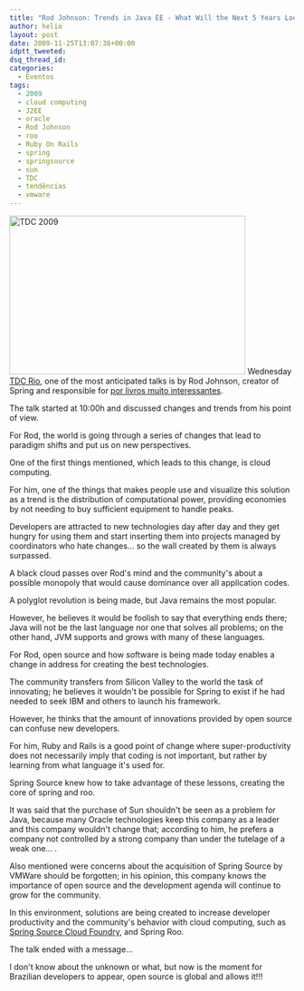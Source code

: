 ```yaml
---
title: "Rod Johnson: Trends in Java EE - What Will the Next 5 Years Look Like?"
author: helio
layout: post
date: 2009-11-25T13:07:38+00:00
idptt_tweeted:
dsq_thread_id:
categories:
  - Eventos
tags:
  - 2009
  - cloud computing
  - J2EE
  - oracle
  - Rod Johnson
  - roo
  - Ruby On Rails
  - spring
  - springsource
  - sun
  - TDC
  - tendências
  - vmware
---
```


<img class="aligncenter size-full wp-image-94" src="/uploads/2009/11/dsc00655.jpg" alt="TDC 2009" width="417" height="280" srcset="/uploads/2009/11/dsc00655.jpg 417w, /uploads/2009/11/dsc00655-300x201.jpg 300w" sizes="(max-width: 417px) 100vw, 417px" /> Wednesday <a title="TDC RIO 2009" href="http://www.thedevelopersconference.com.br:80/tdc/2009/rio/programacao.seam" target="_blank">TDC Rio</a>, one of the most anticipated talks is by Rod Johnson, creator of Spring and responsible for <a href="http://www.amazon.com/Expert-One-One-Design-Development/dp/1861007841" target="_blank">por livros muito interessantes</a>.

The talk started at 10:00h and discussed changes and trends from his point of view.

For Rod, the world is going through a series of changes that lead to paradigm shifts and put us on new perspectives.

One of the first things mentioned, which leads to this change, is cloud computing.

For him, one of the things that makes people use and visualize this solution as a trend is the distribution of computational power, providing economies by not needing to buy sufficient equipment to handle peaks.

Developers are attracted to new technologies day after day and they get hungry for using them and start inserting them into projects managed by coordinators who hate changes... so the wall created by them is always surpassed.

A black cloud passes over Rod's mind and the community's about a possible monopoly that would cause dominance over all application codes.

A polyglot revolution is being made, but Java remains the most popular.

However, he believes it would be foolish to say that everything ends there; Java will not be the last language nor one that solves all problems; on the other hand, JVM supports and grows with many of these languages.

For Rod, open source and how software is being made today enables a change in address for creating the best technologies.

The community transfers from Silicon Valley to the world the task of innovating; he believes it wouldn't be possible for Spring to exist if he had needed to seek IBM and others to launch his framework.

However, he thinks that the amount of innovations provided by open source can confuse new developers.

For him, Ruby and Rails is a good point of change where super-productivity does not necessarily imply that coding is not important, but rather by learning from what language it's used for.

Spring Source knew how to take advantage of these lessons, creating the core of spring and roo.

It was said that the purchase of Sun shouldn't be seen as a problem for Java, because many Oracle technologies keep this company as a leader and this company wouldn't change that; according to him, he prefers a company not controlled by a strong company than under the tutelage of a weak one... .

Also mentioned were concerns about the acquisition of Spring Source by VMWare should be forgotten; in his opinion, this company knows the importance of open source and the development agenda will continue to grow for the community.

In this environment, solutions are being created to increase developer productivity and the community's behavior with cloud computing, such as <a title="cloud foundry" href="http://www.cloudfoundry.com/" target="_blank">Spring Source Cloud Foundry</a>, and Spring Roo.

The talk ended with a message...

I don't know about the unknown or what, but now is the moment for Brazilian developers to appear, open source is global and allows it!!!
